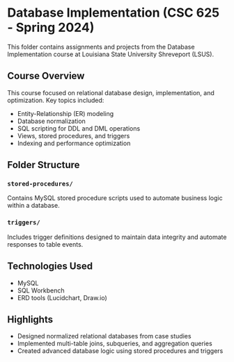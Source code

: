 # Database Implementation (CSC 625 - Spring 2024)

This folder contains assignments and projects from the Database Implementation course at Louisiana State University Shreveport (LSUS).

## Course Overview
This course focused on relational database design, implementation, and optimization. Key topics included:

- Entity-Relationship (ER) modeling
- Database normalization
- SQL scripting for DDL and DML operations
- Views, stored procedures, and triggers
- Indexing and performance optimization

## Folder Structure

### `stored-procedures/`
Contains MySQL stored procedure scripts used to automate business logic within a database.

### `triggers/`
Includes trigger definitions designed to maintain data integrity and automate responses to table events.

## Technologies Used
- MySQL
- SQL Workbench
- ERD tools (Lucidchart, Draw.io)

## Highlights
- Designed normalized relational databases from case studies
- Implemented multi-table joins, subqueries, and aggregation queries
- Created advanced database logic using stored procedures and triggers
